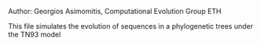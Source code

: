 Author: Georgios Asimomitis, Computational Evolution Group ETH

This file simulates the evolution of sequences in a phylogenetic trees under the TN93 model
